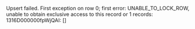 Upsert failed. First exception on row 0; first error: UNABLE_TO_LOCK_ROW, unable to obtain exclusive access to this record or 1 records: 1316D000000fpWjQAI: []
